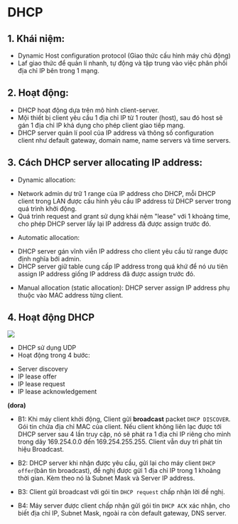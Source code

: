 # DHCP
## 1. Khái niệm:
- Dynamic Host configuration protocol (Giao thức cấu hình máy chủ động)
- Laf giao thức để quản lí nhanh, tự động và tập trung vào việc phân phối địa chỉ IP bên trong 1 mạng.

## 2. Hoạt động:
- DHCP hoạt động dựa trên mô hình client-server.
- Mội thiết bị client yêu cầu 1 địa chỉ IP từ 1 router (host), sau đó host sẽ gán 1 địa chỉ IP khả dụng cho phép client giao tiếp mạng.
- DHCP server quản lí pool của IP address và thông số configuration client như default gateway, domain name, name servers và time servers.

## 3. Cách DHCP server allocating IP address:
- Dynamic allocation:
 + Network admin dự trữ 1 range của IP address cho DHCP, mỗi DHCP client trong LAN được cấu hình yêu cầu IP address từ DHCP server trong quá trình khởi động.
 + Quá trình request and grant sử dụng khái nệm "lease" với 1 khoảng time, cho phép DHCP server lấy lại IP address đã được assign trước đó.
- Automatic allocation: 
 + DHCP server gán vĩnh viễn IP address cho client yêu cầu từ range được định nghĩa bới admin.
 + DHCP server giữ table cung cấp IP address trong quá khứ để nó ưu tiên assign IP address giống IP address đã được assign trước đó.
- Manual allocation (static allocation): DHCP server assign IP address phụ thuộc vào MAC address từng client.

## 4. Hoạt động DHCP
![](https://blog.cloud365.vn/images/img-dhcp/2019-04-09_10-01.png)

- DHCP sử dụng UDP
- Hoạt động trong 4 bước:
 + Server discovery
 + IP lease offer
 + IP lease request 
 + IP lease acknowledgement

**(dora)**

- B1: Khi máy client khởi động, Client gửi __broadcast__ packet `DHCP DISCOVER`. Gói tin chứa địa chỉ MAC của client. Nếu client không liên lạc được tới DHCP server sau 4 lần truy cập, nó sẽ phát ra 1 địa chỉ IP riêng cho mình trong dãy 169.254.0.0 đến 169.254.255.255. Client vẫn duy trì phát tín hiệu Broadcast.

- B2: DHCP server khi nhận được yêu cầu, gửi lại cho máy client `DHCP offer`(bản tin broadcast), đề nghị được gửi 1 địa chỉ IP trong 1 khoảng thời gian. Kèm theo nó là Subnet Mask và Server IP address. 

- B3: Client gửi broadcast với gói tin `DHCP request` chấp nhận lời đề nghị.

- B4: Máy server được client chấp nhận gửi gói tin `DHCP ACK` xác nhận, cho biết địa chỉ IP, Subnet Mask, ngoài ra còn default gateway, DNS server. 

